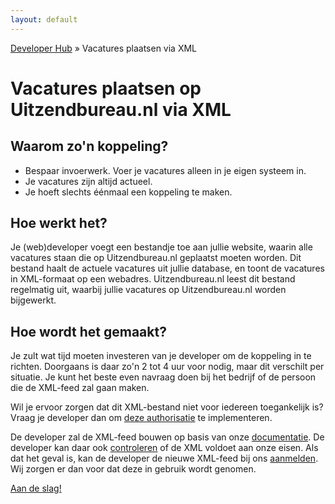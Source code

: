 ```yaml
---
layout: default
---
```


[Developer Hub](/) &raquo; Vacatures plaatsen via XML

# Vacatures plaatsen op Uitzendbureau.nl via XML

## Waarom zo&#39;n koppeling?

* Bespaar invoerwerk. Voer je vacatures alleen in je eigen systeem in.
* Je vacatures zijn altijd actueel.
* Je hoeft slechts &eacute;&eacute;nmaal een koppeling te maken.

## Hoe werkt het?

Je (web)developer voegt een bestandje toe aan jullie website, waarin alle vacatures staan die op Uitzendbureau.nl geplaatst moeten worden. Dit bestand haalt de
actuele vacatures uit jullie database, en toont de vacatures in XML-formaat op een webadres. Uitzendbureau.nl leest dit bestand regelmatig uit, waarbij jullie
vacatures op Uitzendbureau.nl worden bijgewerkt.

## Hoe wordt het gemaakt?

Je zult wat tijd moeten investeren van je developer om de koppeling in te richten. Doorgaans is daar zo&#39;n 2 tot 4 uur voor nodig, maar dit verschilt per
situatie. Je kunt het beste even navraag doen bij het bedrijf of de persoon die de XML-feed zal gaan maken.

Wil je ervoor zorgen dat dit XML-bestand niet voor iedereen toegankelijk is? Vraag je developer dan om [deze authorisatie](/jobs-xml/doc/auth.html) te
implementeren.

De developer zal de XML-feed bouwen op basis van onze [documentatie](/jobs-xml/doc). De developer kan daar ook [controleren](/jobs-xml/doc/validation.html) of
de XML voldoet aan onze eisen. Als dat het geval is, kan de developer de nieuwe XML-feed bij ons [aanmelden](/jobs-xml/doc/sign-up.html). Wij zorgen er dan
voor dat deze in gebruik wordt genomen.

[Aan de slag!](/jobs-xml/doc)
